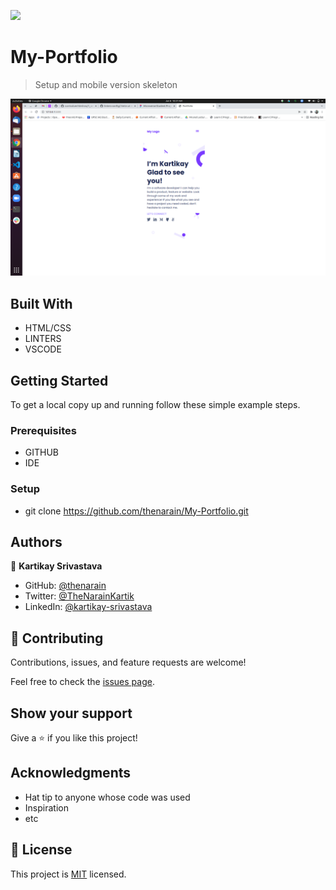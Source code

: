 ![](https://img.shields.io/badge/Microverse-blueviolet)

# My-Portfolio

> Setup and mobile version skeleton

![screenshot](./Images/Setup-mobile-skeleton.png)

## Built With

- HTML/CSS
- LINTERS
- VSCODE

## Getting Started

To get a local copy up and running follow these simple example steps.

### Prerequisites

- GITHUB
- IDE

### Setup

- git clone https://github.com/thenarain/My-Portfolio.git

## Authors

👤 **Kartikay Srivastava**

- GitHub: [@thenarain](https://github.com/thenarain)
- Twitter: [@TheNarainKartik](https://twitter.com/TheNarainKartik)
- LinkedIn: [@kartikay-srivastava](https://www.linkedin.com/in/kartikay-srivastava/)

## 🤝 Contributing

Contributions, issues, and feature requests are welcome!

Feel free to check the [issues page](../../issues/).

## Show your support

Give a ⭐️ if you like this project!

## Acknowledgments

- Hat tip to anyone whose code was used
- Inspiration
- etc

## 📝 License

This project is [MIT](./MIT.md) licensed.
